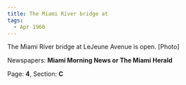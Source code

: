 ```yaml
---  
title: The Miami River bridge at  
tags:  
  - Apr 1960  
---  
```

  
The Miami River bridge at LeJeune Avenue is open. [Photo]  
  
Newspapers: **Miami Morning News or The Miami Herald**  
  
Page: **4**, Section: **C** 
